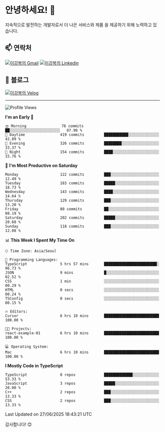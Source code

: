 # 안녕하세요! 👋

지속적으로 발전하는 개발자로서 더 나은 서비스와 제품
을 제공하기 위해 노력하고 있습니다.

## 📫 연락처
[![이강복의 Gmail](https://img.shields.io/badge/Gmail-D14836?style=for-the-badge&logo=gmail&logoColor=white)](mailto:pmmm114@gmail.com)
[![이강복의 Linkedin](https://img.shields.io/badge/LinkedIn-0077B5?style=for-the-badge&logo=linkedin&logoColor=white)](https://www.linkedin.com/in/lkb0297)

## 📝 블로그
[![이강복의 Velog](https://img.shields.io/badge/Velog-ffffff?style=for-the-badge&logo=velog)](https://velog.io/@pmmm114/posts)

---
<!--START_SECTION:waka-->
![Profile Views](http://img.shields.io/badge/Profile%20Views-2-blue)

**I'm an Early 🐤** 

```text
🌞 Morning                78 commits          ██░░░░░░░░░░░░░░░░░░░░░░░   07.98 % 
🌆 Daytime                419 commits         ███████████░░░░░░░░░░░░░░   42.89 % 
🌃 Evening                326 commits         ████████░░░░░░░░░░░░░░░░░   33.37 % 
🌙 Night                  154 commits         ████░░░░░░░░░░░░░░░░░░░░░   15.76 % 
```
📅 **I'm Most Productive on Saturday** 

```text
Monday                   122 commits         ███░░░░░░░░░░░░░░░░░░░░░░   12.49 % 
Tuesday                  183 commits         █████░░░░░░░░░░░░░░░░░░░░   18.73 % 
Wednesday                143 commits         ████░░░░░░░░░░░░░░░░░░░░░   14.64 % 
Thursday                 129 commits         ███░░░░░░░░░░░░░░░░░░░░░░   13.20 % 
Friday                   80 commits          ██░░░░░░░░░░░░░░░░░░░░░░░   08.19 % 
Saturday                 202 commits         █████░░░░░░░░░░░░░░░░░░░░   20.68 % 
Sunday                   118 commits         ███░░░░░░░░░░░░░░░░░░░░░░   12.08 % 
```


📊 **This Week I Spent My Time On** 

```text
🕑︎ Time Zone: Asia/Seoul

💬 Programming Languages: 
TypeScript               5 hrs 57 mins       ████████████████████████░   96.73 % 
JSON                     9 mins              █░░░░░░░░░░░░░░░░░░░░░░░░   02.52 % 
CSS                      1 min               ░░░░░░░░░░░░░░░░░░░░░░░░░   00.29 % 
HTML                     0 secs              ░░░░░░░░░░░░░░░░░░░░░░░░░   00.24 % 
TSConfig                 0 secs              ░░░░░░░░░░░░░░░░░░░░░░░░░   00.15 % 

🔥 Editors: 
Cursor                   6 hrs 10 mins       █████████████████████████   100.00 % 

🐱‍💻 Projects: 
react-example-01         6 hrs 10 mins       █████████████████████████   100.00 % 

💻 Operating System: 
Mac                      6 hrs 10 mins       █████████████████████████   100.00 % 
```

**I Mostly Code in TypeScript** 

```text
TypeScript               8 repos             █████████████░░░░░░░░░░░░   53.33 % 
JavaScript               3 repos             █████░░░░░░░░░░░░░░░░░░░░   20.00 % 
C++                      2 repos             ███░░░░░░░░░░░░░░░░░░░░░░   13.33 % 
CSS                      2 repos             ███░░░░░░░░░░░░░░░░░░░░░░   13.33 % 
```




 Last Updated on 27/06/2025 18:43:21 UTC
<!--END_SECTION:waka-->

감사합니다! 😊
